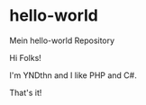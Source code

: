 # hello-world
Mein hello-world Repository

Hi Folks!

I'm YNDthn and I like PHP and C#.

That's it!
